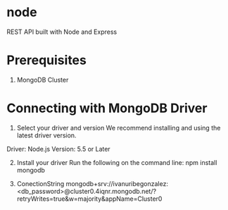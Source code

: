 # node
REST API built with Node and Express

# Prerequisites
1. MongoDB Cluster

# Connecting with MongoDB Driver
1. Select your driver and version
We recommend installing and using the latest driver version.

Driver: Node.js
Version: 5.5 or Later

2. Install your driver
Run the following on the command line: npm install mongodb

3. ConectionString
mongodb+srv://ivanuribegonzalez:<db_password>@cluster0.4iqnr.mongodb.net/?retryWrites=true&w=majority&appName=Cluster0
